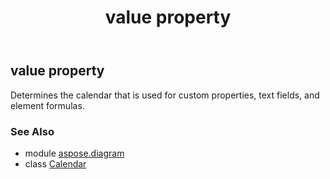 ﻿---
title: value property
second_title: Aspose.Diagram for Python via .NET API References
description: 
type: docs
weight: 50
url: /python-net/aspose.diagram/calendar/value/
is_root: false
---

## value property


Determines the calendar that is used for custom properties, text fields, and element formulas.

### See Also
* module [aspose.diagram](../../)
* class [Calendar](/diagram/python-net/aspose.diagram/calendar)
